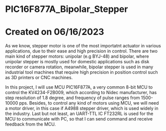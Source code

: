 # PIC16F877A_Bipolar_Stepper
# Created on 06/16/2023
  As we know, stepper motor is one of the most importatnt actuator in various applications, due to their ease and high precision in control. There are two main kind of stepper motors: unipolar (e.g BYJ-48) and bipolar, where unipolar stepper is mostly used for domestic applications such as disk recorder or camera rotation, meanwhile, bipolar stepper is used in many industrial tool machines that require high precision in position control such as 3D printers or CNC machines.
  
  In this project, I will use MCU PIC16F877A, a very common 8-bit MCU to control the KV4234-F2B009, which according to Nidec manufacturer, has step resolution of 1.8 degree, and frequency of pulse ranges from 1500-10000 pps. Besides, to control any kind of motors using MCU, we will need a motor driver, in this case if A4988 stepper driver, which is used widely in the industry. Last but not least, an UART-TTL IC FT232RL is used for the MCU to communicate with PC, so that I can send command and receive feedback from the MCU.
